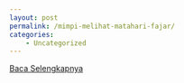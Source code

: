 ```yaml
---
layout: post
permalink: /mimpi-melihat-matahari-fajar/
categories:
    - Uncategorized
---
```


[Baca Selengkapnya](/03)